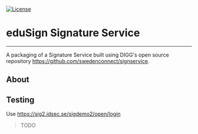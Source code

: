 [![License](https://img.shields.io/badge/License-BSD_2--Clause-orange.svg)](https://opensource.org/licenses/BSD-2-Clause)

# eduSign Signature Service

---

A packaging of a Signature Service built using DIGG's open source repository https://github.com/swedenconnect/signservice.

## About

## Testing

Use https://sig2.idsec.se/sigdemo2/open/login



> TODO



